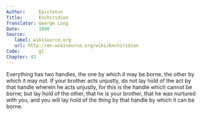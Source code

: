 ```yaml
---
Author:     Epictetus  
Title:      Enchiridion  
Translator: George Long  
Date:       1890  
Source:
   label: wikisource.org
   url: http://en.wikisource.org/wiki/Enchiridion
Code:       gl  
Chapter: 43
---
```


Everything has two handles, the one by which it may be borne, the other by
which it may not. If your brother acts unjustly, do not lay hold of the act by
that handle wherein he acts unjustly, for this is the handle which cannot be
borne; but lay hold of the other, that he is your brother, that he was nurtured
with you, and you will lay hold of the thing by that handle by which it can be
borne.


